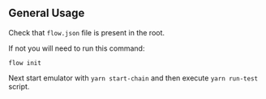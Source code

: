 ## General Usage
Check that `flow.json` file is present in the root.

If not you will need to run this command:
```
flow init
```
Next start emulator with `yarn start-chain` and then execute `yarn run-test` script.